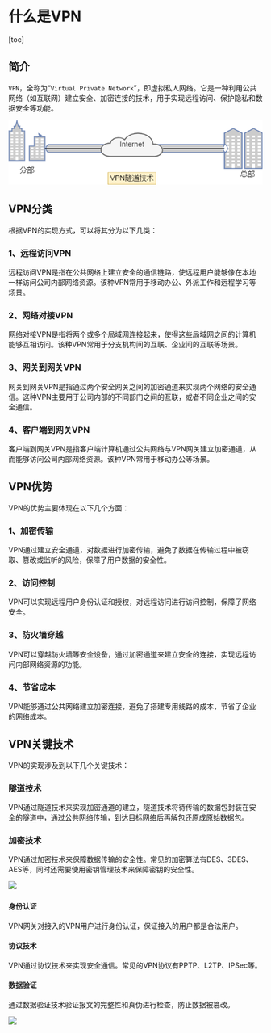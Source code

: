 # 什么是VPN

[toc]

## 简介

`VPN`，全称为“`Virtual Private Network`”，即虚拟私人网络。它是一种利用公共网络（如互联网）建立安全、加密连接的技术，用于实现远程访问、保护隐私和数据安全等功能。

![](./images/00-internet-on-vpn.png)

## VPN分类

根据VPN的实现方式，可以将其分为以下几类：

### 1、远程访问VPN

远程访问VPN是指在公共网络上建立安全的通信链路，使远程用户能够像在本地一样访问公司内部网络资源。该种VPN常用于移动办公、外派工作和远程学习等场景。

### 2、网络对接VPN

网络对接VPN是指将两个或多个局域网连接起来，使得这些局域网之间的计算机能够互相访问。该种VPN常用于分支机构间的互联、企业间的互联等场景。

### 3、网关到网关VPN

网关到网关VPN是指通过两个安全网关之间的加密通道来实现两个网络的安全通信。这种VPN主要用于公司内部的不同部门之间的互联，或者不同企业之间的安全通信。

### 4、客户端到网关VPN

客户端到网关VPN是指客户端计算机通过公共网络与VPN网关建立加密通道，从而能够访问公司内部网络资源。该种VPN常用于移动办公等场景。

## VPN优势

VPN的优势主要体现在以下几个方面：

### 1、加密传输

VPN通过建立安全通道，对数据进行加密传输，避免了数据在传输过程中被窃取、篡改或监听的风险，保障了用户数据的安全性。

### 2、访问控制

VPN可以实现远程用户身份认证和授权，对远程访问进行访问控制，保障了网络安全。

### 3、防火墙穿越

VPN可以穿越防火墙等安全设备，通过加密通道来建立安全的连接，实现远程访问内部网络资源的功能。

### 4、节省成本

VPN能够通过公共网络建立加密连接，避免了搭建专用线路的成本，节省了企业的网络成本。

## VPN关键技术

VPN的实现涉及到以下几个关键技术：

### 隧道技术

VPN通过隧道技术来实现加密通道的建立，隧道技术将待传输的数据包封装在安全的隧道中，通过公共网络传输，到达目标网络后再解包还原成原始数据包。

### 加密技术

VPN通过加密技术来保障数据传输的安全性。常见的加密算法有DES、3DES、AES等，同时还需要使用密钥管理技术来保障密钥的安全性。

![](./images/01-vpn-encrypt-data.png)

#### 身份认证

VPN网关对接入的VPN用户进行身份认证，保证接入的用户都是合法用户。

#### 协议技术

VPN通过协议技术来实现安全通信。常见的VPN协议有PPTP、L2TP、IPSec等。

#### 数据验证

通过数据验证技术验证报文的完整性和真伪进行检查，防止数据被篡改。

![](./images/02-vpn-data-validation.png)

